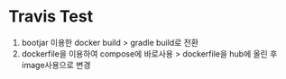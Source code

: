 # Travis Test

1. bootjar 이용한 docker build > gradle build로 전환
2. dockerfile을 이용하여 compose에 바로사용 > dockerfile을 hub에 올린 후 image사용으로 변경

